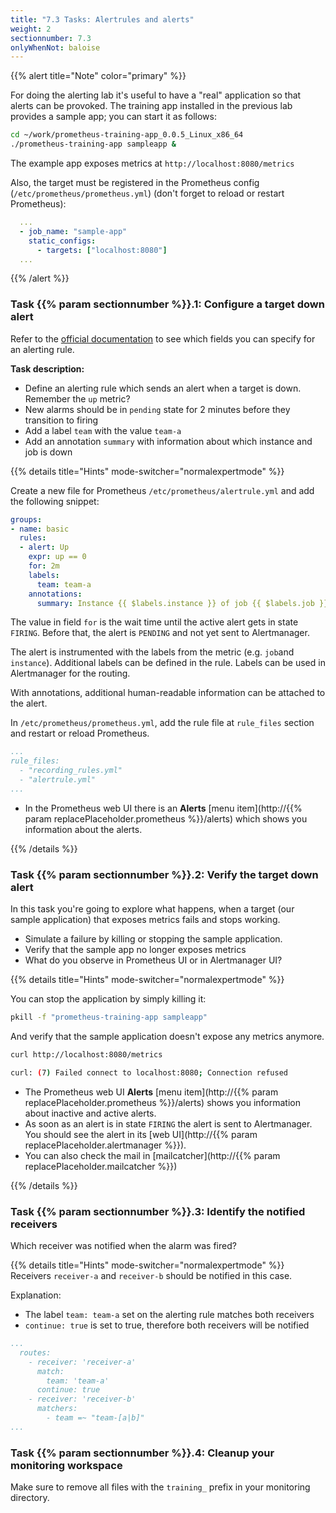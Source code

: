 ```yaml
---
title: "7.3 Tasks: Alertrules and alerts"
weight: 2
sectionnumber: 7.3
onlyWhenNot: baloise
---
```


{{% alert title="Note" color="primary" %}}

For doing the alerting lab it's useful to have a "real" application so that alerts can be provoked. The training app installed in the previous lab provides a sample app; you can start it as follows:

```bash
cd ~/work/prometheus-training-app_0.0.5_Linux_x86_64
./prometheus-training-app sampleapp &
```

The example app exposes metrics at `http://localhost:8080/metrics`

Also, the target must be registered in the Prometheus config (`/etc/prometheus/prometheus.yml`) (don't forget to reload or restart Prometheus):

```yaml
  ...
  - job_name: "sample-app"
    static_configs:
      - targets: ["localhost:8080"]
  ...
```

{{% /alert %}}

### Task {{% param sectionnumber %}}.1: Configure a target down alert

Refer to the [official documentation](https://prometheus.io/docs/prometheus/latest/configuration/alerting_rules/) to see which fields you can specify for an alerting rule.

**Task description:**

* Define an alerting rule which sends an alert when a target is down. Remember the `up` metric?
* New alarms should be in `pending` state for 2 minutes before they transition to firing
* Add a label `team` with the value `team-a`
* Add an annotation `summary` with information about which instance and job is down

{{% details title="Hints" mode-switcher="normalexpertmode" %}}

Create a new file for Prometheus `/etc/prometheus/alertrule.yml` and add the following snippet:

```yaml
groups:
- name: basic
  rules:
  - alert: Up
    expr: up == 0
    for: 2m
    labels:
      team: team-a
    annotations:
      summary: Instance {{ $labels.instance }} of job {{ $labels.job }} is down
```

The value in field `for` is the wait time until the active alert gets in state `FIRING`. Before that, the alert is `PENDING` and not yet sent to Alertmanager.

The alert is instrumented with the labels from the metric (e.g. `job`and `instance`). Additional labels can be defined in the rule. Labels can be used in Alertmanager for the routing.

With annotations, additional human-readable information can be attached to the alert.

In `/etc/prometheus/prometheus.yml`, add the rule file at `rule_files` section and restart or reload Prometheus.

```yaml
...
rule_files:
  - "recording_rules.yml"
  - "alertrule.yml"
...
```

* In the Prometheus web UI there is an **Alerts** [menu item](http://{{% param replacePlaceholder.prometheus %}}/alerts) which shows you information about the alerts.

{{% /details %}}

### Task {{% param sectionnumber %}}.2: Verify the target down alert

In this task you're going to explore what happens, when a target (our sample application) that exposes metrics fails and stops working.

* Simulate a failure by killing or stopping the sample application.
* Verify that the sample app no longer exposes metrics
* What do you observe in Prometheus UI or in Alertmanager UI?

{{% details title="Hints" mode-switcher="normalexpertmode" %}}

You can stop the application by simply killing it:

```bash
pkill -f "prometheus-training-app sampleapp"
```

And verify that the sample application doesn't expose any metrics anymore.

```bash
curl http://localhost:8080/metrics
```

```bash
curl: (7) Failed connect to localhost:8080; Connection refused
```

* The Prometheus web UI **Alerts** [menu item](http://{{% param replacePlaceholder.prometheus %}}/alerts) shows you information about inactive and active alerts.
* As soon as an alert is in state `FIRING` the alert is sent to Alertmanager. You should see the alert in its [web UI](http://{{% param replacePlaceholder.alertmanager %}}).
* You can also check the mail in [mailcatcher](http://{{% param replacePlaceholder.mailcatcher %}})

{{% /details %}}

### Task {{% param sectionnumber %}}.3: Identify the notified receivers

Which receiver was notified when the alarm was fired?

{{% details title="Hints" mode-switcher="normalexpertmode" %}}
Receivers `receiver-a` and `receiver-b` should be notified in this case.

Explanation:

* The label `team: team-a` set on the alerting rule matches both receivers
* `continue: true` is set to true, therefore both receivers will be notified

```yaml
...
  routes:
    - receiver: 'receiver-a'
      match:
        team: 'team-a'
      continue: true
    - receiver: 'receiver-b'
      matchers:
        - team =~ "team-[a|b]"
...
```

### Task {{% param sectionnumber %}}.4: Cleanup your monitoring workspace

Make sure to remove all files with the `training_` prefix in your monitoring directory.
